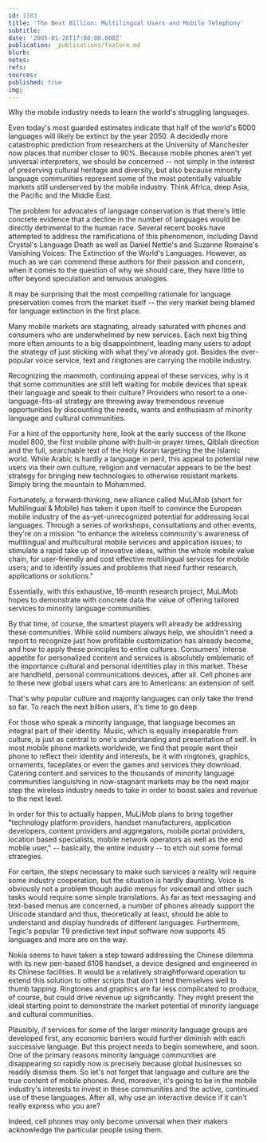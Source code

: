 ```yaml
---
id: 1183
title: 'The Next Billion: Multilingual Users and Mobile Telephony'
subtitle: 
date: '2005-01-26T17:00:00.000Z'
publication: _publications/feature.md
blurb: 
notes: 
refs: 
sources: 
published: true
img: 
---
```

Why the mobile industry needs to learn the world's struggling languages.

Even today's most guarded estimates indicate that half of the world's 6000 languages will likely be extinct by the year 2050. A decidedly more catastrophic prediction from researchers at the University of Manchester now places that number closer to 90%. Because mobile phones aren't yet universal interpreters, we should be concerned -- not simply in the interest of preserving cultural heritage and diversity, but also because minority language communities represent some of the most potentially valuable markets still underserved by the mobile industry. Think Africa, deep Asia, the Pacific and the Middle East.

The problem for advocates of language conservation is that there's little concrete evidence that a decline in the number of languages would be directly detrimental to the human race. Several recent books have attempted to address the ramifications of this phenomenon, including David Crystal's Language Death as well as Daniel Nettle's and Suzanne Romaine's Vanishing Voices: The Extinction of the World's Languages. However, as much as we can commend these authors for their passion and concern, when it comes to the question of why we should care, they have little to offer beyond speculation and tenuous analogies.

It may be surprising that the most compelling rationale for language preservation comes from the market itself -- the very market being blamed for language extinction in the first place.

Many mobile markets are stagnating, already saturated with phones and consumers who are underwhelmed by new services. Each next big thing more often amounts to a big disappointment, leading many users to adopt the strategy of just sticking with what they've already got. Besides the ever-popular voice service, text and ringtones are carrying the mobile industry.

Recognizing the mammoth, continuing appeal of these services, why is it that some communities are still left waiting for mobile devices that speak their language and speak to their culture? Providers who resort to a one-language-fits-all strategy are throwing away tremendous revenue opportunities by discounting the needs, wants and enthusiasm of minority language and cultural communities.

For a hint of the opportunity here, look at the early success of the Ilkone model 800, the first mobile phone with built-in prayer times, Qiblah direction and the full, searchable text of the Holy Koran targeting the the Islamic world. While Arabic is hardly a language in peril, this appeal to potential new users via their own culture, religion and vernacular appears to be the best strategy for bringing new technologies to otherwise resistant markets. Simply bring the mountain to Mohammed.

Fortunately, a forward-thinking, new alliance called MuLiMob (short for Multilingual & Mobile) has taken it upon itself to convince the European mobile industry of the as-yet-unrecognized potential for addressing local languages. Through a series of workshops, consultations and other events, they're on a mission "to enhance the wireless community's awareness of multilingual and multicultural mobile services and application issues; to stimulate a rapid take up of innovative ideas, within the whole mobile value chain, for user-friendly and cost effective multilingual services for mobile users; and to identify issues and problems that need further research, applications or solutions."

Essentially, with this exhaustive, 16-month research project, MuLiMob hopes to demonstrate with concrete data the value of offering tailored services to minority language communities.

By that time, of course, the smartest players will already be addressing these communities. While solid numbers always help, we shouldn't need a report to recognize just how profitable customization has already become, and how to apply these principles to entire cultures. Consumers' intense appetite for personalized content and services is absolutely emblematic of the importance cultural and personal identities play in this market. These are handheld, personal communications devices, after all. Cell phones are to these new global users what cars are to Americans: an extension of self.

That's why popular culture and majority languages can only take the trend so far. To reach the next billion users, it's time to go deep.

For those who speak a minority language, that language becomes an integral part of their identity. Music, which is equally inseparable from culture, is just as central to one's understanding and presentation of self. In most mobile phone markets worldwide, we find that people want their phone to reflect their identity and interests, be it with ringtones, graphics, ornaments, faceplates or even the games and services they download. Catering content and services to the thousands of minority language communities languishing in now-stagnant markets may be the next major step the wireless industry needs to take in order to boost sales and revenue to the next level.

In order for this to actually happen, MuLiMob plans to bring together "technology platform providers, handset manufacturers, application developers, content providers and aggregators, mobile portal providers, location based specialists, mobile network operators as well as the end mobile user," -- basically, the entire industry -- to etch out some formal strategies.

For certain, the steps necessary to make such services a reality will require some industry cooperation, but the situation is hardly daunting. Voice is obviously not a problem though audio menus for voicemail and other such tasks would require some simple translations. As far as text messaging and text-based menus are concerned, a number of phones already support the Unicode standard and thus, theoretically at least, should be able to understand and display hundreds of different languages. Furthermore, Tegic's popular T9 predictive text input software now supports 45 languages and more are on the way.

Nokia seems to have taken a step toward addressing the Chinese dilemma with its new pen-based 6108 handset, a device designed and engineered in its Chinese facilities. It would be a relatively straightforward operation to extend this solution to other scripts that don't lend themselves well to thumb tapping. Ringtones and graphics are far less complicated to produce, of course, but could drive revenue up significantly. They might present the ideal starting point to demonstrate the market potential of minority language and cultural communities.

Plausibly, if services for some of the larger minority language groups are developed first, any economic barriers would further diminish with each successive language. But this project needs to begin somewhere, and soon. One of the primary reasons minority language communities are disappearing so rapidly now is precisely because global businesses so readily dismiss them. So let's not forget that language and culture are the true content of mobile phones. And, moreover, it's going to be in the mobile industry's interests to invest in these communities and the active, continued use of these languages. After all, why use an interactive device if it can't really express who you are?

Indeed, cell phones may only become universal when their makers acknowledge the particular people using them.

